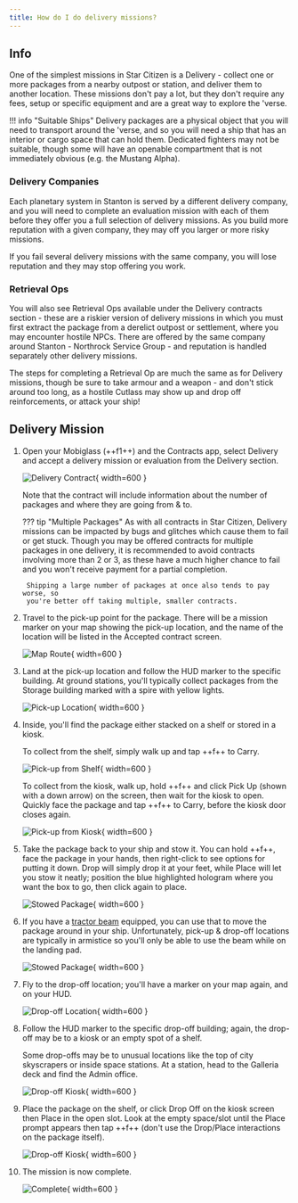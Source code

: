 ```yaml
---
title: How do I do delivery missions?
---
```


## Info

One of the simplest missions in Star Citizen is a Delivery - collect one or
more packages from a nearby outpost or station, and deliver them to another
location. These missions don't pay a lot, but they don't require any fees, setup
or specific equipment and are a great way to explore the 'verse.

!!! info "Suitable Ships"
    Delivery packages are a physical object that you will need to transport
    around the 'verse, and so you will need a ship that has an interior or
    cargo space that can hold them. Dedicated fighters may not be suitable,
    though some will have an openable compartment that is not immediately
    obvious (e.g. the Mustang Alpha).

### Delivery Companies

Each planetary system in Stanton is served by a different delivery company, and
you will need to complete an evaluation mission with each of them before they
offer you a full selection of delivery missions. As you build more reputation
with a given company, they may off you larger or more risky missions.

If you fail several delivery missions with the same company, you will lose
reputation and they may stop offering you work.

### Retrieval Ops

You will also see Retrieval Ops available under the Delivery contracts section -
these are a riskier version of delivery missions in which you must first extract
the package from a derelict outpost or settlement, where you may encounter
hostile NPCs. There are offered by the same company around Stanton - Northrock
Service Group - and reputation is handled separately other delivery missions.

The steps for completing a Retrieval Op are much the same as for Delivery
missions, though be sure to take armour and a weapon - and don't stick around
too long, as a hostile Cutlass may show up and drop off reinforcements, or
attack your ship!

## Delivery Mission

1. Open your Mobiglass (++f1++) and the Contracts app, select Delivery and
accept a delivery mission or evaluation from the Delivery section.

    ![Delivery Contract](./images/delivery/contract.jpg){ width=600 }

    Note that the contract will include information about the number of packages
    and where they are going from & to.

    ??? tip "Multiple Packages"
        As with all contracts in Star Citizen, Delivery missions can be impacted
        by bugs and glitches which cause them to fail or get stuck. Though you
        may be offered contracts for multiple packages in one delivery, it is
        recommended to avoid contracts involving more than 2 or 3, as these have
        a much higher chance to fail and you won't receive payment for a partial
        completion.

        Shipping a large number of packages at once also tends to pay worse, so
        you're better off taking multiple, smaller contracts.

1. Travel to the pick-up point for the package. There will be a mission marker
on your map showing the pick-up location, and the name of the location will be
listed in the Accepted contract screen.

    ![Map Route](./images/delivery/route-pickup.jpg){ width=600 }

1. Land at the pick-up location and follow the HUD marker to the specific
building. At ground stations, you'll typically collect packages from the Storage
building marked with a spire with yellow lights.

    ![Pick-up Location](./images/delivery/pickup-location.jpg){ width=600 }

1. Inside, you'll find the package either stacked on a shelf or stored in a
kiosk.

    To collect from the shelf, simply walk up and tap ++f++ to Carry.

    ![Pick-up from Shelf](./images/delivery/pickup-shelf.jpg){ width=600 }

    To collect from the kiosk, walk up, hold ++f++ and click Pick Up (shown with
    a down arrow) on the screen, then wait for the kiosk to open. Quickly face
    the package and tap ++f++ to Carry, before the kiosk door closes again.

    ![Pick-up from Kiosk](./images/delivery/pickup-kiosk.jpg){ width=600 }

1. Take the package back to your ship and stow it. You can hold ++f++, face the
package in your hands, then right-click to see options for putting it down. Drop
will simply drop it at your feet, while Place will let you stow it neatly;
position the blue highlighted hologram where you want the box to go, then click
again to place.

    ![Stowed Package](./images/delivery/stowed.jpg){ width=600 }

1. If you have a [tractor beam](../../fps/equipment/tractor-beam.md) equipped,
you can use that to move the package around in your ship. Unfortunately, pick-up
& drop-off locations are typically in armistice so you'll only be able to use
the beam while on the landing pad.

    ![Stowed Package](./images/delivery/tractor.jpg){ width=600 }

1. Fly to the drop-off location; you'll have a marker on your map again, and on
your HUD.

    ![Drop-off Location](./images/delivery/dropoff-location.jpg){ width=600 }

1. Follow the HUD marker to the specific drop-off building; again, the drop-off
may be to a kiosk or an empty spot of a shelf.

    Some drop-offs may be to unusual locations like the top of city skyscrapers
    or inside space stations. At a station, head to the Galleria deck and find
    the Admin office.

    ![Drop-off Kiosk](./images/delivery/dropoff-kiosk.jpg){ width=600 }

1. Place the package on the shelf, or click Drop Off on the kiosk screen then
Place in the open slot. Look at the empty space/slot until the Place prompt
appears then tap ++f++ (don't use the Drop/Place interactions on the package
itself).

    ![Drop-off Kiosk](./images/delivery/dropoff-kiosk-open.jpg){ width=600 }

1. The mission is now complete.

    ![Complete](./images/delivery/complete.jpg){ width=600 }
